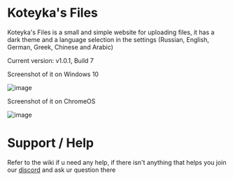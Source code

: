 # Koteyka's Files 

Koteyka's Files is a small and simple website for uploading files, it has a dark theme and a language selection in the settings (Russian, English, German, Greek, Chinese and Arabic)

Current version: v1.0.1, Build 7

Screenshot of it on Windows 10

![image](https://github.com/user-attachments/assets/e2c55aea-3db7-4a67-b3ce-cc38561e1b3b)

Screenshot of it on ChromeOS

![image](https://github.com/user-attachments/assets/866dc7bc-042d-48ba-a925-d22e64f774af)

# Support / Help

Refer to the wiki if u need any help, if there isn't anything that helps you join our [discord](http://discord.lidny.online) and ask ur question there
